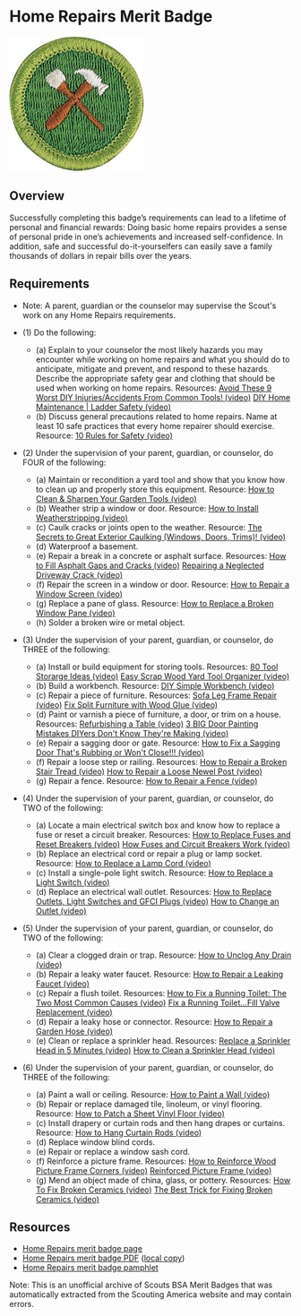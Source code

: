 

# Home Repairs Merit Badge

![Home Repairs Merit Badge](images/home-repairs-merit-badge.jpg)

## Overview



Successfully completing this badge’s requirements can lead to a lifetime of personal and financial rewards: Doing basic home repairs provides a sense of personal pride in one’s achievements and increased self-confidence. In addition, safe and successful do-it-yourselfers can easily save a family thousands of dollars in repair bills over the years.

## Requirements

* Note: A parent, guardian or the counselor may supervise the Scout's work on any Home Repairs requirements.
* (1) Do the following:
    * (a) Explain to your counselor the most likely hazards you may encounter while working on home repairs and what you should do to anticipate, mitigate and prevent, and respond to these hazards. Describe the appropriate safety gear and clothing that should be used when working on home repairs. Resources: [Avoid These 9 Worst DIY Injuries/Accidents From Common Tools! (video)](https://youtu.be/AjlWEb-xbhk?si=771ghgOjwxKPkH4K) [DIY Home Maintenance | Ladder Safety (video)](https://youtu.be/JL0hj-VAeBg?si=k6vPGJ6xmjspfCrr)
    * (b) Discuss general precautions related to home repairs. Name at least 10 safe practices that every home repairer should exercise. Resource: [10 Rules for Safety (video)](https://www.youtube.com/shorts/BVCmz9KnwWk)


* (2) Under the supervision of your parent, guardian, or counselor, do FOUR of the following:
    * (a) Maintain or recondition a yard tool and show that you know how to clean up and properly store this equipment. Resource: [How to Clean & Sharpen Your Garden Tools (video)](https://www.youtube.com/watch?v=YzpKDkIOkJM)
    * (b) Weather strip a window or door. Resource: [How to Install Weatherstripping (video)](https://www.youtube.com/watch?v=E3JK2zMR53c)
    * (c) Caulk cracks or joints open to the weather. Resource: [The Secrets to Great Exterior Caulking (Windows, Doors, Trims)! (video)](https://www.youtube.com/watch?v=lS0wiWLFzMw)
    * (d) Waterproof a basement.
    * (e) Repair a break in a concrete or asphalt surface. Resources: [How to Fill Asphalt Gaps and Cracks (video)](https://youtu.be/aI3ayjrVJl0?si=UictxFsIutZfuokV) [Repairing a Neglected Driveway Crack (video)](https://www.youtube.com/watch?v=xk2lT9D_0wY)
    * (f) Repair the screen in a window or door. Resource: [How to Repair a Window Screen (video)](https://www.youtube.com/watch?v=t7emMleueHg)
    * (g) Replace a pane of glass. Resource: [How to Replace a Broken Window Pane (video)](https://www.youtube.com/watch?v=Dc67opK57sk)
    * (h) Solder a broken wire or metal object.


* (3) Under the supervision of your parent, guardian, or counselor, do THREE of the following:
    * (a) Install or build equipment for storing tools. Resources: [80 Tool Storarge Ideas (video)](https://www.youtube.com/watch?v=txhES7lKfCI) [Easy Scrap Wood Yard Tool Organizer (video)](https://www.youtube.com/shorts/L0CgzmPzOeI)
    * (b) Build a workbench. Resource: [DIY Simple Workbench (video)](https://www.youtube.com/watch?v=TRp4FaT24BA)
    * (c) Repair a piece of furniture. Resources: [Sofa Leg Frame Repair (video)](https://www.youtube.com/watch?v=X_3jmub6U0g) [Fix Split Furniture with Wood Glue (video)](https://www.youtube.com/watch?v=66rQe_aB1v0)
    * (d) Paint or varnish a piece of furniture, a door, or trim on a house. Resources: [Refurbishing a Table (video)](https://youtube.com/shorts/bIis1JZHoKI?si=OxxplR648XUIuUcE) [3 BIG Door Painting Mistakes DIYers Don't Know They're Making (video)](https://youtu.be/cKOgJmwtigA?si=boGzDnTPu5HUT2KE)
    * (e) Repair a sagging door or gate. Resource: [How to Fix a Sagging Door That's Rubbing or Won't Close!!! (video)](https://www.youtube.com/watch?v=ZcDj6g2UODw)
    * (f) Repair a loose step or railing. Resources: [How to Repair a Broken Stair Tread (video)](https://www.youtube.com/watch?v=b4ixXEoCMRw) [How to Repair a Loose Newel Post (video)](https://youtu.be/u6_TNkcGL5I?si=IZ3WIUKz3Ldi2VXw)
    * (g) Repair a fence. Resource: [How to Repair a Fence (video)](https://www.youtube.com/watch?v=y1ZIZhl-Cik)


* (4) Under the supervision of your parent, guardian, or counselor, do TWO of the following:
    * (a) Locate a main electrical switch box and know how to replace a fuse or reset a circuit breaker. Resources: [How to Replace Fuses and Reset Breakers (video)](https://www.youtube.com/watch?v=bHQMCovwwAo) [How Fuses and Circuit Breakers Work (video)](https://youtu.be/gDBUqeqx5t4?si=mekwTqgiejSBx6OJ)
    * (b) Replace an electrical cord or repair a plug or lamp socket. Resource: [How to Replace a Lamp Cord (video)](https://youtu.be/SsvPe1bo2Qs?si=I7LQZlgGuur8XkG3)
    * (c) Install a single-pole light switch. Resource: [How to Replace a Light Switch (video)](https://www.youtube.com/watch?v=HreHB638a2g)
    * (d) Replace an electrical wall outlet. Resources: [How to Replace Outlets, Light Switches and GFCI Plugs (video)](https://youtu.be/drsaKC6_gYw?si=xfZ534IbYV6IsYgI) [How to Change an Outlet (video)](https://www.youtube.com/watch?v=OC-b-00d-R0)


* (5) Under the supervision of your parent, guardian, or counselor, do TWO of the following:
    * (a) Clear a clogged drain or trap. Resource: [How to Unclog Any Drain (video)](https://www.youtube.com/watch?v=LpDLynrXln8)
    * (b) Repair a leaky water faucet. Resource: [How to Repair a Leaking Faucet (video)](https://www.youtube.com/watch?v=zMH61Yabdj0)
    * (c) Repair a flush toilet. Resources: [How to Fix a Running Toilet: The Two Most Common Causes (video)](https://www.youtube.com/watch?v=NQ2AXvqgfPM) [Fix a Running Toilet...Fill Valve Replacement (video)](https://www.youtube.com/watch?v=7K6pcLYrJJs)
    * (d) Repair a leaky hose or connector. Resource: [How to Repair a Garden Hose (video)](https://www.youtube.com/watch?v=aOmnHQMBEW4)
    * (e) Clean or replace a sprinkler head. Resources: [Replace a Sprinkler Head in 5 Minutes (video)](https://www.youtube.com/watch?v=Fu9rKGWbbMw) [How to Clean a Sprinkler Head (video)](https://www.youtube.com/watch?v=K6qXBbpL8VE)


* (6) Under the supervision of your parent, guardian, or counselor, do THREE of the following:
    * (a) Paint a wall or ceiling. Resource: [How to Paint a Wall (video)](https://www.youtube.com/watch?v=ftDSnccAx_Q)
    * (b) Repair or replace damaged tile, linoleum, or vinyl flooring. Resource: [How to Patch a Sheet Vinyl Floor (video)](https://www.youtube.com/watch?v=hPh6XEDUHeE)
    * (c) Install drapery or curtain rods and then hang drapes or curtains. Resource: [How to Hang Curtain Rods (video)](https://www.youtube.com/watch?v=bJr6jPYs5_I)
    * (d) Replace window blind cords.
    * (e) Repair or replace a window sash cord.
    * (f) Reinforce a picture frame. Resources: [How to Reinforce Wood Picture Frame Corners (video)](https://www.youtube.com/watch?v=c7s3EVrUx78) [Reinforced Picture Frame (video)](https://www.youtube.com/watch?v=Q3e_kbg-EmM)
    * (g) Mend an object made of china, glass, or pottery. Resources: [How To Fix Broken Ceramics (video)](https://www.youtube.com/watch?v=Rg4q0g8zXi8) [The Best Trick for Fixing Broken Ceramics (video)](https://www.youtube.com/watch?v=M2vtfNxHVv0)




## Resources

- [Home Repairs merit badge page](https://www.scouting.org/merit-badges/home-repairs/)
- [Home Repairs merit badge PDF](https://filestore.scouting.org/filestore/Merit_Badge_ReqandRes/Pamphlets/Home%20Repairs.pdf) ([local copy](files/home-repairs-merit-badge.pdf))
- [Home Repairs merit badge pamphlet](https://www.scoutshop.org/home-repairs-merit-badge-pamphlet-656899.html)

Note: This is an unofficial archive of Scouts BSA Merit Badges that was automatically extracted from the Scouting America website and may contain errors.